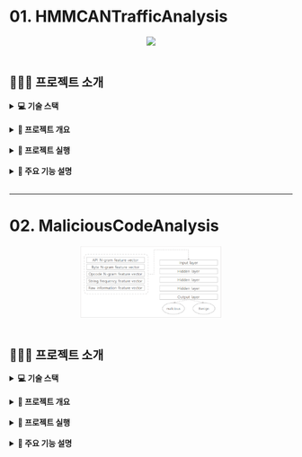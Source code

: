 # 01. HMMCANTrafficAnalysis
<div align="center">
    <img  style="width: 50%" src="https://miro.medium.com/v2/resize:fit:681/1*BGYc0XF3JuykME2sNBtXlg.png">
</div>

<br>

## 👨🏻‍🏫 프로젝트 소개
<details>
<summary><b> 💻 기술 스택</b></summary>

| **Category** |**Skills**| 
|-------------|---------|
|**Language**| ![Python](https://img.shields.io/badge/python-3776AB?style=for-the-badge&logo=python&logoColor=white) |

</details>

<br>

<details>
<summary><b> 📌 프로젝트 개요</b></summary>

- CAN 네트워크에서 정상과 비정상(공격포함)트래픽을 가지고 데이터 가공후 HMM 알고리즘 적용
- 타임스탬프가 1씩 증가하는 단위시간 동안의 각 Arbid 호출을 엔트로피 시퀀스로 가공 및 HMM 적용
- 해밍 거리로 가공후 ArbId 시퀀스 HMM 적용

</details>

<br>

<details>
<summary><b> 🏃 프로젝트 실행</b></summary>

```bash
# prerequisites: python
# execution
git clone https://github.com/MpqM/ML_HMMCANTrafficAnalysis
python hmm_hamming_Arbid.py
python hmm_antropy.py
```

</details>

<br>

<details>
<summary><b> 🚀 주요 기능 설명</b></summary>

- Data Set Sample
<p align ="center">
    <img src="../wiki-images/machine-learning/ml-cantraffic-1.png"/>
</p>

- Arbid Time Stamp Method
<p align ="center">
    <img src="../wiki-images/machine-learning/ml-cantraffic-2.png"/>
</p>

- Arbid Haming Distance Method
<p align ="center">
    <img src="../wiki-images/machine-learning/ml-cantraffic-3.png"/>
</p>

</details>

<br>

- - -

# 02. MaliciousCodeAnalysis

<div align="center">
    <img  style="width: 50%" src="../wiki-images/machine-learning/ml-maliciouscode-1.png">
</div>

<br>

## 👨🏻‍🏫 프로젝트 소개
<details>
<summary><b> 💻 기술 스택</b></summary>

| **Category** |**Skills**| 
|-------------|---------|
|**Language**| ![Python](https://img.shields.io/badge/python-3776AB?style=for-the-badge&logo=python&logoColor=white) |

</details>

<br>

<details>
<summary><b> 📌 프로젝트 개요</b></summary>

- N-GRAM 기반 탐지를 이용해 Opcode를 토큰으로하는 Opcode N-Gram을 이용해 머신러닝 기반 악성코드 탐지를 구현
- test(정상, 악성), train(정상, 악성), valid(정상, 악성)로 이루어진 데이터의 OPcode를 추출해 N-Gram으로 가공후 특징정보 추출
- tensorflow를 이용해 모델 학습 수행

</details>

<br>

<details>
<summary><b> 🏃 프로젝트 실행</b></summary>

```bash
# prerequisites: python
# execution
git clone https://github.com/MpqM/ML_MaliciousCodeAnalysis
python ganada-1.py
```

</details>

<br>

<details>
<summary><b> 🚀 주요 기능 설명</b></summary>

- Data Set Sample
<p align ="center">
    <img src="../wiki-images/machine-learning/ml-maliciouscode-2.png"/>
</p>

- 6개의 데이터셋들에서 opcodeTrace 추출, target(mal/benign)과 feature(n-gram)데이터 가공</b>
<p align ="center">
    <img src="../wiki-images/machine-learning/ml-maliciouscode-3.png"/>
</p>

- 모델 학습
<p align ="center">
    <img src="../wiki-images/machine-learning/ml-maliciouscode-4.png"/>
</p>

</details>

<br>

